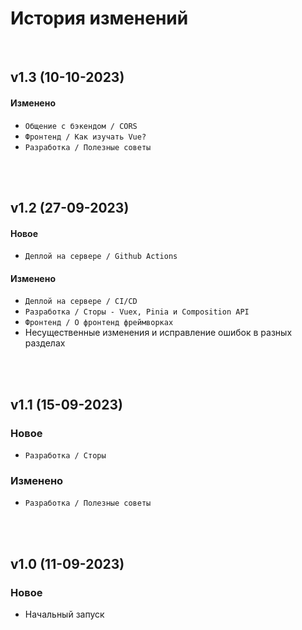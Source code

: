 # История изменений

<br />

## v1.3 (10-10-2023)

<!-- #### Новое -->

<!-- - `Деплой на сервере / Github Actions` -->

#### Изменено

- `Общение с бэкендом / CORS`
- `Фронтенд / Как изучать Vue?`
- `Разработка / Полезные советы`

<!-- --- -->

<br />
<br />

## v1.2 (27-09-2023)

#### Новое

- `Деплой на сервере / Github Actions`

#### Изменено

- `Деплой на сервере / CI/CD`
- `Разработка / Сторы - Vuex, Pinia и Composition API`
- `Фронтенд / О фронтенд фреймворках`
- Несущественные изменения и исправление ошибок в разных разделах

<!-- --- -->

<br />
<br />

## v1.1 (15-09-2023)

### Новое

- `Разработка / Сторы`

### Изменено

- `Разработка / Полезные советы`

<!-- --- -->

<br />
<br />

## v1.0 (11-09-2023)

### Новое

- Начальный запуск
